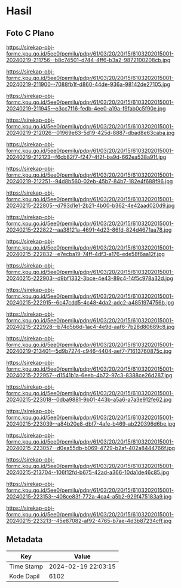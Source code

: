 # Hasil

## Foto C Plano

https://sirekap-obj-formc.kpu.go.id/5ee0/pemilu/pdpr/61/03/20/20/15/6103202015001-20240219-211756--b8c74501-d744-4ff6-b3a2-9872100208cb.jpg

https://sirekap-obj-formc.kpu.go.id/5ee0/pemilu/pdpr/61/03/20/20/15/6103202015001-20240219-211900--7088fb1f-d860-44de-936a-98142de27105.jpg

https://sirekap-obj-formc.kpu.go.id/5ee0/pemilu/pdpr/61/03/20/20/15/6103202015001-20240219-211945--e3cc7f16-fedb-4ee0-a19a-f9fab0c5f90e.jpg

https://sirekap-obj-formc.kpu.go.id/5ee0/pemilu/pdpr/61/03/20/20/15/6103202015001-20240219-212026--01969e63-5d19-425d-8887-dbad8e63caba.jpg

https://sirekap-obj-formc.kpu.go.id/5ee0/pemilu/pdpr/61/03/20/20/15/6103202015001-20240219-212123--f6cb82f7-f247-4f2f-ba9d-662ea538a91f.jpg

https://sirekap-obj-formc.kpu.go.id/5ee0/pemilu/pdpr/61/03/20/20/15/6103202015001-20240219-212251--94d8b560-02eb-45b7-84b7-182e4f688f96.jpg

https://sirekap-obj-formc.kpu.go.id/5ee0/pemilu/pdpr/61/03/20/20/15/6103202015001-20240215-222805--d793d1e1-2b21-4b00-b362-4e42aad020d9.jpg

https://sirekap-obj-formc.kpu.go.id/5ee0/pemilu/pdpr/61/03/20/20/15/6103202015001-20240215-222822--aa38121a-4691-4d23-86fd-824d4671aa78.jpg

https://sirekap-obj-formc.kpu.go.id/5ee0/pemilu/pdpr/61/03/20/20/15/6103202015001-20240215-222832--e7ecba19-74ff-4df3-a176-ede58f6aa12f.jpg

https://sirekap-obj-formc.kpu.go.id/5ee0/pemilu/pdpr/61/03/20/20/15/6103202015001-20240215-222903--d9bf1332-3bce-4e43-89c4-14f5c978a32d.jpg

https://sirekap-obj-formc.kpu.go.id/5ee0/pemilu/pdpr/61/03/20/20/15/6103202015001-20240215-222915--6c47cdd5-4c48-4da2-adc2-a4851974756b.jpg

https://sirekap-obj-formc.kpu.go.id/5ee0/pemilu/pdpr/61/03/20/20/15/6103202015001-20240215-222928--b74d5b6d-1ac4-4e9d-aaf6-7b28d80689c8.jpg

https://sirekap-obj-formc.kpu.go.id/5ee0/pemilu/pdpr/61/03/20/20/15/6103202015001-20240219-213401--5d9b7274-c946-4404-aef7-71613760875c.jpg

https://sirekap-obj-formc.kpu.go.id/5ee0/pemilu/pdpr/61/03/20/20/15/6103202015001-20240215-222957--d1541b1a-6eeb-4b72-97c3-8388ce26d287.jpg

https://sirekap-obj-formc.kpu.go.id/5ee0/pemilu/pdpr/61/03/20/20/15/6103202015001-20240215-223018--0dba9881-9b01-443b-a5a6-a7a3e912fe62.jpg

https://sirekap-obj-formc.kpu.go.id/5ee0/pemilu/pdpr/61/03/20/20/15/6103202015001-20240215-223039--a84b20e8-dbf7-4afe-b469-ab220396d6be.jpg

https://sirekap-obj-formc.kpu.go.id/5ee0/pemilu/pdpr/61/03/20/20/15/6103202015001-20240215-223057--d0ea55db-b069-4729-b2af-402a8444766f.jpg

https://sirekap-obj-formc.kpu.go.id/5ee0/pemilu/pdpr/61/03/20/20/15/6103202015001-20240215-213704--106f12fd-b675-42ad-a366-10da1de46c85.jpg

https://sirekap-obj-formc.kpu.go.id/5ee0/pemilu/pdpr/61/03/20/20/15/6103202015001-20240215-223153--408ce83f-772a-4ca4-a5b2-929f475183a9.jpg

https://sirekap-obj-formc.kpu.go.id/5ee0/pemilu/pdpr/61/03/20/20/15/6103202015001-20240215-223213--45e87082-af92-4765-b7ae-4d3b87234cff.jpg


## Metadata

| Key        | Value               |
| ---------- | ------------------- |
| Time Stamp | 2024-02-19 22:03:15 |
| Kode Dapil | 6102                |



